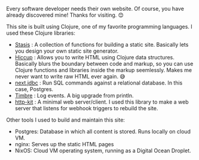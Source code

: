 Every software developer needs their own website. Of course, you have already discovered mine! Thanks for visiting. 😊

This site is built using Clojure, one of my favorite programming languages. I used these Clojure libraries:

* [Stasis](https://github.com/magnars/stasis) : A collection of functions for building a static site. Basically lets you design your own static site generator.
* [Hiccup](https://github.com/weavejester/hiccup) : Allows you to write HTML using Clojure data structures. Basically blurs the boundary between code and markup, so you can use Clojure functions and libraries inside the markup seemlessly. Makes me never want to write raw HTML ever again. 😅
* [next.jdbc](https://github.com/seancorfield/next-jdbc) : Run SQL commands against a relational database. In this case, Postgres.
* [Timbre](https://github.com/ptaoussanis/timbre) : Log events. A big upgrade from println.
* [http-kit](https://github.com/http-kit/http-kit) : A minimal web server/client. I used this library to make a web server that listens for webhook triggers to rebuild the site.

Other tools I used to build and maintain this site:

* Postgres: Database in which all content is stored. Runs locally on cloud VM.
* nginx: Serves up the static HTML pages
* NixOS: Cloud VM operating system, running as a Digital Ocean Droplet.
